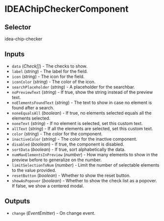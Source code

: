 # IDEAChipCheckerComponent

## Selector

idea-chip-checker

## Inputs

- `data` (*Check[]*) - The checks to show.
- `label` (*string*) - The label for the field.
- `icon` (*string*) - The icon for the field.
- `iconColor` (*string*) - The color of the icon.
- `searchPlaceholder` (*string*) - A placeholder for the searchbar.
- `noPreviewText` (*string*) - If true, show the string instead of the preview text.
- `noElementsFoundText` (*string*) - The text to show in case no element is found after a search.
- `noneEqualsAll` (*boolean*) - If true, no elements selected equals all the elements selected.
- `noneText` (*string*) - If no element is selected, set this custom text.
- `allText` (*string*) - If all the elements are selected, set this custom text.
- `color` (*string*) - The color for the component.
- `inactiveColor` (*string*) - The color for the inactive component.
- `disabled` (*boolean*) - If true, the component is disabled.
- `sortData` (*boolean*) - If true, sort alphabetically the data.
- `numMaxElementsInPreview` (*number*) - How many elements to show in the preview before to generalize on the number.
- `limitSelectionToNum` (*number*) - Limit the number of selectable elements to the value provided.
- `resetButton` (*boolean*) - Whether to show the reset button.
- `showAsPopover` (*boolean*) - Whether to show the check list as a popover.
If false, we show a centered modal.

## Outputs

- `change` (*EventEmitter<void>*) - On change event.
